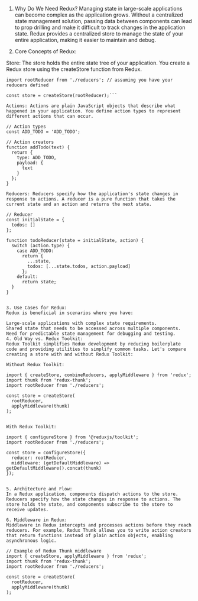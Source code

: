 1. Why Do We Need Redux?
Managing state in large-scale applications can become complex as the application grows. Without a centralized state management solution, passing data between components can lead to prop drilling and make it difficult to track changes in the application state. Redux provides a centralized store to manage the state of your entire application, making it easier to maintain and debug.

2. Core Concepts of Redux:

Store: The store holds the entire state tree of your application. You create a Redux store using the createStore function from Redux.

```import { createStore } from 'redux';
import rootReducer from './reducers'; // assuming you have your reducers defined

const store = createStore(rootReducer);```

Actions: Actions are plain JavaScript objects that describe what happened in your application. You define action types to represent different actions that can occur.

// Action types
const ADD_TODO = 'ADD_TODO';

// Action creators
function addTodo(text) {
  return {
    type: ADD_TODO,
    payload: {
      text
    }
  };
}

Reducers: Reducers specify how the application's state changes in response to actions. A reducer is a pure function that takes the current state and an action and returns the next state.

// Reducer
const initialState = {
  todos: []
};

function todoReducer(state = initialState, action) {
  switch (action.type) {
    case ADD_TODO:
      return {
        ...state,
        todos: [...state.todos, action.payload]
      };
    default:
      return state;
  }
}


3. Use Cases for Redux:
Redux is beneficial in scenarios where you have:

Large-scale applications with complex state requirements.
Shared state that needs to be accessed across multiple components.
Need for predictable state management for debugging and testing.
4. Old Way vs. Redux Toolkit:
Redux Toolkit simplifies Redux development by reducing boilerplate code and providing utilities to simplify common tasks. Let's compare creating a store with and without Redux Toolkit:

Without Redux Toolkit:

import { createStore, combineReducers, applyMiddleware } from 'redux';
import thunk from 'redux-thunk';
import rootReducer from './reducers';

const store = createStore(
  rootReducer,
  applyMiddleware(thunk)
);


With Redux Toolkit:

import { configureStore } from '@reduxjs/toolkit';
import rootReducer from './reducers';

const store = configureStore({
  reducer: rootReducer,
  middleware: (getDefaultMiddleware) => getDefaultMiddleware().concat(thunk)
});


5. Architecture and Flow:
In a Redux application, components dispatch actions to the store. Reducers specify how the state changes in response to actions. The store holds the state, and components subscribe to the store to receive updates.

6. Middleware in Redux:
Middleware in Redux intercepts and processes actions before they reach reducers. For example, Redux Thunk allows you to write action creators that return functions instead of plain action objects, enabling asynchronous logic.

// Example of Redux Thunk middleware
import { createStore, applyMiddleware } from 'redux';
import thunk from 'redux-thunk';
import rootReducer from './reducers';

const store = createStore(
  rootReducer,
  applyMiddleware(thunk)
);
